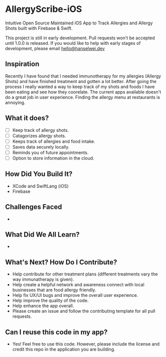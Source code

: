 # AllergyScribe-iOS
Intuitive Open Source Maintained iOS App to Track Allergies and Allergy Shots built with Firebase &amp; Swift.

This project is still in early development. Pull requests won't be accepted until 1.0.0 is released. 
If you would like to help with early stages of development, please email hello@hanselwei.dev

## Inspiration
  Recently I have found that I needed immunotherapy for my allergies (Allergy Shots) and have finished treatment and gotten a lot better. 
  After going the process I really wanted a way to keep track of my shots and foods I have been eating and see how they coorelate.
  The current apps available doesn't do a great job in user experience.
  Finding the allergy menu at restaurants is annoying.
   
## What it does?
  - [ ] Keep track of allergy shots.
  - [ ] Catagorizes allergy shots.
  - [ ] Keeps track of allergies and food intake.
  - [ ] Saves data securely locally.
  - [ ] Reminds you of future appointments.
  - [ ] Option to store information in the cloud.

## How Did You Build It?
  - XCode and SwiftLang (iOS)
  - Firebase
  
## Challenges Faced
  -

## What Did We All Learn?
  -

## What's Next? How Do I Contribute?
  - Help contribute for other treatment plans (different treatments vary the way immunatherapy is given). 
  - Help create a helpful network and awareness connect with local businesses that are food allergy friendly.
  - Help fix UX/UI bugs and improve the overall user experience.
  - Help improve the quality of the code.
  - Help enhance the app overall.
  - Please create an issue and follow the contributing template for all pull requests.

## Can I reuse this code in my app?
  - Yes! Feel free to use this code. However, please include the license and credit this repo in the application you are building.
